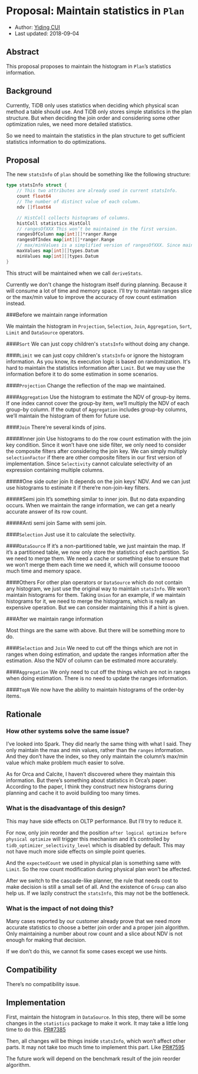 # Proposal: Maintain statistics in `Plan`

- Author:     [Yiding CUI](https://github.com/winoros)
- Last updated:  2018-09-04

## Abstract

This proposal proposes to maintain the histogram in `Plan`’s statistics information.


## Background

Currently, TiDB only uses statistics when deciding which physical scan method a table should use. And TiDB only stores simple statistics in the plan structure. But when deciding the join order and considering some other optimization rules, we need more detailed statistics.

So we need to maintain the statistics in the plan structure to get sufficient statistics information to do optimizations.

## Proposal

The new `statsInfo` of `plan` should be something like the following structure:

```go
type statsInfo struct {
	// This two attributes are already used in current statsInfo.
	count float64
	// The number of distinct value of each column.
	ndv []float64

	// HistColl collects histograms of columns.
	histColl statistics.HistColl
	// rangesOfXXX This won’t be maintained in the first version.
	rangesOfColumn map[int][]*ranger.Range 
	rangesOfIndex map[int][]*ranger.Range
	// max/minValues is a simplified version of rangesOfXXX. Since maintaining rangesOfXXXX consumes a lot of time and memory, we can first check whether this can meet our needs.
	maxValues map[int][]types.Datum
	minValues map[int][]types.Datum
}
```

This struct will be maintained when we call `deriveStats`.

Currently we don't change the histogram itself during planning. Because it will consume a lot of time and memory space. I’ll try to maintain ranges slice or the max/min value to improve the accuracy of row count estimation instead.

###Before we maintain range information

We maintain the histogram in `Projection`, `Selection`, `Join`, `Aggregation`, `Sort`, `Limit` and `DataSource` operators.

####`Sort`
We can just copy children's `statsInfo` without doing any change.

####`Limit`
we can just copy children's `statsInfo` or ignore the histogram information. As you know, its execution logic is based on randomization. It's hard to maintain the statistics information after `Limit`. But we may use the information before it to do some estimation in some scenarios.

####`Projection`
Change the reflection of the map we maintained.

####`Aggregation`
Use the histogram to estimate the NDV of group-by items. If one index cannot cover the group-by item, we’ll multiply the NDV of each group-by column. If the output of `Aggregation` includes group-by columns, we’ll maintain the histogram of them for future use.

####`Join`
There're several kinds of joins.

#####Inner join
Use histograms to do the row count estimation with the join key condition. Since it won’t have one side filter, we only need to consider the composite filters after considering the join key. We can simply multiply `selectionFactor` if there are other composite filters in our first version of implementation. Since `Selectivity` cannot calculate selectivity of an expression containing multiple columns.

#####One side outer join
It depends on the join keys’ NDV. And we can just use histograms to estimate it if there’re non-join-key filters.

#####Semi join
It’s something similar to inner join. But no data expanding occurs. When we maintain the range information, we can get a nearly accurate answer of its row count.

#####Anti semi join
Same with semi join.

####`Selection`
Just use it to calculate the selectivity.

####`DataSource`
If it’s a non-partitioned table, we just maintain the map. If it’s a partitioned table, we now only store the statistics of each partition. So we need to merge them. We need a cache or something else to ensure that we won’t merge them each time we need it, which will consume tooooo much time and memory space.

####Others
For other plan operators or `DataSource` which do not contain any histogram, we just use the original way to maintain `statsInfo`. We won’t maintain histograms for them. Taking `Union` for an example, if we maintain histograms for it, we need to merge the histograms, which is really an expensive operation. But we can consider maintaining this if a hint is given.

###After we maintain range information

Most things are the same with above. But there will be something more to do.

####`Selection` and `Join`
We need to cut off the things which are not in ranges when doing estimation, and update the ranges information after the estimation. Also the NDV of column can be estimated more accurately.

####`Aggregation`
We only need to cut off the things which are not in ranges when doing estimation. There is no need to update the ranges information.

####`TopN`
We now have the ability to maintain histograms of the order-by items.


## Rationale

### How other systems solve the same issue?

I’ve looked into Spark. They did nearly the same thing with what I said. They only maintain the max and min values, rather than the `ranges` information. And they don’t have the index, so they only maintain the column’s max/min value which make problem much easier to solve.

As for Orca and Calcite, I haven’t discovered where they maintain this information. But there’s something about statistics in Orca’s paper. According to the paper, I think they construct new histograms during planning and cache it to avoid building too many times.

### What is the disadvantage of this design?

This may have side effects on OLTP performance. But I’ll try to reduce it.
 
For now, only join reorder and the position `after logical optimize before physical optimize` will trigger this mechanism and it’s controlled by `tidb_optimizer_selectivity_level` which is disabled by default. This may not have much more side effects on simple point queries.

And the `expectedCount` we used in physical plan is something same with `Limit`. So the row count modification during physical plan won’t be affected.

After we switch to the cascade-like planner, the rule that needs cost to make decision is still a small set of all. And the existence of `Group` can also help us. If we lazily construct the `statsInfo`, this may not be the bottleneck.

### What is the impact of not doing this?

Many cases reported by our customer already prove that we need more accurate statistics to choose a better join order and a proper join algorithm. Only maintaining a number about row count and a slice about NDV is not enough for making that decision.

If we don’t do this, we cannot fix some cases except we use hints.

## Compatibility

There’s no compatibility issue.

## Implementation

First, maintain the histogram in `DataSource`. In this step, there will be some changes in the `statistics` package to make it work. It may take a little long time to do this. [PR#7385](https://github.com/pingcap/tidb/pull/7385)

Then, all changes will be things inside `statsInfo`, which won’t affect other parts. It may not take too much time to implement this part. Like [PR#7595](https://github.com/pingcap/tidb/pull/7595)

The future work will depend on the benchmark result of the join reorder algorithm.
